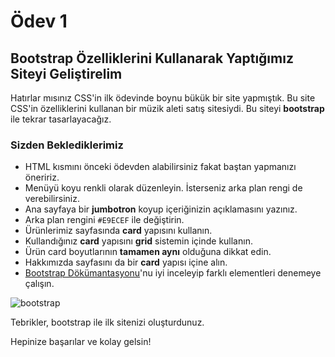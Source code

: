 # Ödev 1

## Bootstrap Özelliklerini Kullanarak Yaptığımız Siteyi Geliştirelim

Hatırlar mısınız CSS'in ilk ödevinde boynu bükük bir site yapmıştık. Bu site CSS'in özelliklerini kullanan bir müzik aleti satış sitesiydi. Bu siteyi **bootstrap** ile tekrar tasarlayacağız.

### Sizden Beklediklerimiz
- HTML kısmını önceki ödevden alabilirsiniz fakat baştan yapmanızı öneririz.
- Menüyü koyu renkli olarak düzenleyin. İsterseniz arka plan rengi de verebilirsiniz.
- Ana sayfaya bir **jumbotron** koyup içeriğinizin açıklamasını yazınız.
- Arka plan rengini `#E9ECEF` ile değiştirin.
- Ürünlerimiz sayfasında **card** yapısını kullanın.
- Kullandığınız **card** yapısını **grid** sistemin içinde kullanın.
- Ürün card boyutlarının **tamamen aynı** olduğuna dikkat edin.
- Hakkımızda sayfasını da bir **card** yapısı içine alın.
- [Bootstrap Dökümantasyonu](https://getbootstrap.com/docs/4.5/getting-started/introduction/)'nu iyi inceleyip farklı elementleri denemeye çalışın.

![bootstrap](https://github.com/Kodluyoruz/taskforce/blob/bootstrap/bootstrap/odev1/figures/bootstrap.gif?raw=true)

Tebrikler, bootstrap ile ilk sitenizi oluşturdunuz.

Hepinize başarılar ve kolay gelsin!